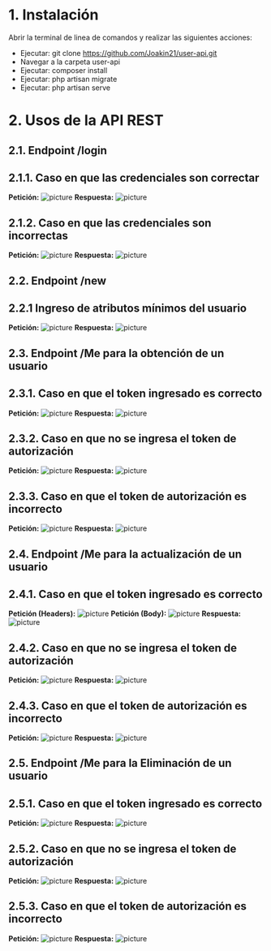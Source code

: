 # 1. Instalación
Abrir la terminal de linea de comandos y realizar las siguientes acciones:
* Ejecutar: git clone https://github.com/Joakin21/user-api.git
* Navegar a la carpeta user-api
* Ejecutar: composer install
* Ejecutar: php artisan migrate
* Ejecutar: php artisan serve

# 2. Usos de la API REST

## 2.1. Endpoint /login
## 2.1.1. Caso en que las credenciales son correctar
**Petición:**
![picture](https://raw.githubusercontent.com/Joakin21/user-api/master/working-api-rest-images/login/1.PNG)
**Respuesta:**
![picture](https://raw.githubusercontent.com/Joakin21/user-api/master/working-api-rest-images/login/2.PNG)
## 2.1.2. Caso en que las credenciales son incorrectas
**Petición:**
![picture](https://raw.githubusercontent.com/Joakin21/user-api/master/working-api-rest-images/login/3.PNG)
**Respuesta:**
![picture](https://raw.githubusercontent.com/Joakin21/user-api/master/working-api-rest-images/login/4.PNG)

## 2.2. Endpoint /new

## 2.2.1 Ingreso de atributos mínimos del usuario

**Petición:**
![picture](https://raw.githubusercontent.com/Joakin21/user-api/master/working-api-rest-images/new/1.PNG)
**Respuesta:**
![picture](https://raw.githubusercontent.com/Joakin21/user-api/master/working-api-rest-images/new/2.PNG)

## 2.3. Endpoint /Me para la obtención de un usuario
## 2.3.1. Caso en que el token ingresado es correcto
**Petición:**
![picture](https://raw.githubusercontent.com/Joakin21/user-api/master/working-api-rest-images/me-get/1.PNG)
**Respuesta:**
![picture](https://raw.githubusercontent.com/Joakin21/user-api/master/working-api-rest-images/me-get/2.PNG)
## 2.3.2. Caso en que no se ingresa el token de autorización
**Petición:**
![picture](https://raw.githubusercontent.com/Joakin21/user-api/master/working-api-rest-images/me-get/3.PNG)
**Respuesta:**
![picture](https://raw.githubusercontent.com/Joakin21/user-api/master/working-api-rest-images/me-get/4.PNG)
## 2.3.3. Caso en que el token de autorización es incorrecto
**Petición:**
![picture](https://raw.githubusercontent.com/Joakin21/user-api/master/working-api-rest-images/me-get/5.PNG)
**Respuesta:**
![picture](https://raw.githubusercontent.com/Joakin21/user-api/master/working-api-rest-images/me-get/6.PNG)

## 2.4. Endpoint /Me para la actualización de un usuario
## 2.4.1. Caso en que el token ingresado es correcto
**Petición (Headers):**
![picture](https://raw.githubusercontent.com/Joakin21/user-api/master/working-api-rest-images/me-put/1.PNG)
**Petición (Body):**
![picture](https://raw.githubusercontent.com/Joakin21/user-api/master/working-api-rest-images/me-put/7.PNG)
**Respuesta:**
![picture](https://raw.githubusercontent.com/Joakin21/user-api/master/working-api-rest-images/me-put/2.PNG)
## 2.4.2. Caso en que no se ingresa el token de autorización
**Petición:**
![picture](https://raw.githubusercontent.com/Joakin21/user-api/master/working-api-rest-images/me-put/3.PNG)
**Respuesta:**
![picture](https://raw.githubusercontent.com/Joakin21/user-api/master/working-api-rest-images/me-put/4.PNG)
## 2.4.3. Caso en que el token de autorización es incorrecto
**Petición:**
![picture](https://raw.githubusercontent.com/Joakin21/user-api/master/working-api-rest-images/me-put/5.PNG)
**Respuesta:**
![picture](https://raw.githubusercontent.com/Joakin21/user-api/master/working-api-rest-images/me-put/6.PNG)

## 2.5. Endpoint /Me para la Eliminación de un usuario
## 2.5.1. Caso en que el token ingresado es correcto
**Petición:**
![picture](https://raw.githubusercontent.com/Joakin21/user-api/master/working-api-rest-images/me-delete/1.PNG)
**Respuesta:**
![picture](https://raw.githubusercontent.com/Joakin21/user-api/master/working-api-rest-images/me-delete/2.PNG)
## 2.5.2. Caso en que no se ingresa el token de autorización
**Petición:**
![picture](https://raw.githubusercontent.com/Joakin21/user-api/master/working-api-rest-images/me-delete/3.PNG)
**Respuesta:**
![picture](https://raw.githubusercontent.com/Joakin21/user-api/master/working-api-rest-images/me-delete/4.PNG)
## 2.5.3. Caso en que el token de autorización es incorrecto
**Petición:**
![picture](https://raw.githubusercontent.com/Joakin21/user-api/master/working-api-rest-images/me-delete/5.PNG)
**Respuesta:**
![picture](https://raw.githubusercontent.com/Joakin21/user-api/master/working-api-rest-images/me-delete/6.PNG)
